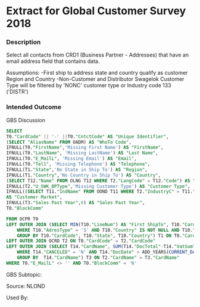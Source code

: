 # Extract for Global Customer Survey 2018

### Description

Select all contacts from CRD1 (Business Partner - Addresses) that have an email address field
that contains data.

Assumptions:
-First ship to address state and country qualify as customer Region and Country
-Non-Customer and Distributor Swagelok Customer Type will be filtered by 'NONC' customer type
or Industry code 133 ('DISTR')

### Intended Outcome

​GBS Discussion

```sql
SELECT
T0."CardCode" || '-' ||T0."CntctCode" AS "Unique Identifier",
(SELECT "AliasName" FROM OADM) AS "WhoTo Code",
IFNULL(T0."FirstName",'Missing First Name') AS "FirstName",
IFNULL(T0."LastName", 'Missing LastName') AS "Last Name",
IFNULL(T0."E_MailL", 'Missing Email') AS "Email",
IFNULL(T0."Tel1", 'Missing Telephone') AS "Telephone",
IFNULL(T1."State",'No State in Ship To') AS "Region",
IFNULL(T1."Country",'No Country in Ship To') AS "Country",
(SELECT T12."Name" FROM OLNG T12 WHERE T2."LangCode" = T12."Code") AS "Language",
IFNULL(T2."U_SWK_BPType",'Missing Customer Type') AS "Customer Type",
IFNULL((SELECT T11."IndName" FROM OOND T11 WHERE T2."IndustryC" = T11."IndCode"),'Missing Market')
AS "Customer Market",
IFNULL(T3."Sales Past Year",0) AS "Sales Past Year",
T0."BlockComm"

FROM OCPR T0
LEFT OUTER JOIN (SELECT MIN(T10."LineNum") AS "First ShipTo", T10."CardCode", T10."State", T10."Country" FROM CRD1 T10
    WHERE T10."AdresType" = 'S' AND T10."Country" IS NOT NULL AND T10."State" IS NOT NULL
    GROUP BY T10."CardCode", T10."State", T10."Country") T1 ON T0."CardCode" = T1."CardCode"
LEFT OUTER JOIN OCRD T2 ON T0."CardCode" = T2."CardCode"
LEFT OUTER JOIN (SELECT T14."CardName", SUM(T14."DocTotal"-T14."VatSum") AS "Sales Past Year" FROM ORDR T14
    WHERE T14."CANCELED" = 'N' AND T14."DocDate" > ADD_YEARS(CURRENT_DATE, -1)
    GROUP BY  T14."CardName") T3 ON T2."CardName" = T3."CardName"
WHERE T0."E_MailL" <> '' AND T0."BlockComm" = 'N'
```

GBS Subtopic: 

Source: NLOND

Used By: 

